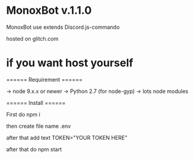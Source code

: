 # MonoxBot v.1.1.0

MonoxBot use extends Discord.js-commando

hosted on glitch.com

# if you want host yourself 

====== Requirement ======

-> node 9.x.x or newer
-> Python 2.7 (for node-gyp)
-> lots node modules

 ====== Install ======

First do npm i

then create file name .env

after that add text TOKEN="YOUR TOKEN HERE"

after that do npm start
